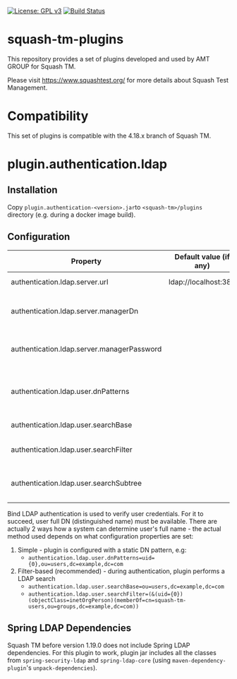[![License: GPL v3](https://img.shields.io/badge/License-GPLv3-blue.svg)](https://www.gnu.org/licenses/gpl-3.0)
[![Build Status](https://travis-ci.com/amtgroup/squash-tm-plugins.svg?branch=master)](https://travis-ci.com/amtgroup/squash-tm-plugins)

# squash-tm-plugins
This repository provides a set of plugins developed and used by AMT GROUP for Squash TM.

Please visit https://www.squashtest.org/ for more details about Squash Test Management.

# Compatibility
This set of plugins is compatible with the 4.18.x branch of Squash TM.


# plugin.authentication.ldap
## Installation
Copy `plugin.authentication-<version>.jar`to `<squash-tm>/plugins` directory
(e.g. during a docker image build).

## Configuration
| Property                                   | Default value (if any) | Description                                             |
|--------------------------------------------|------------------------|---------------------------------------------------------|
| authentication.ldap.server.url             | ldap://localhost:389   | LDAP server url                                         |
| authentication.ldap.server.managerDn       |                        | Username to connect to LDAP server with                 |
| authentication.ldap.server.managerPassword |                        | Password to connect to LDAP server with                 |
| authentication.ldap.user.dnPatterns        |                        | User full DN pattern to bind with during authentication |
| authentication.ldap.user.searchBase        |                        | User search base                                        |
| authentication.ldap.user.searchFilter      |                        | User search filter (use `{0}` for username)             |
| authentication.ldap.user.searchSubtree     |                        | Whether to perform subtree user search                  |

Bind LDAP authentication is used to verify user credentials. For it to succeed, user full DN (distinguished name) must be available.
There are actually 2 ways how a system can determine user's full name - the actual method used depends on what configuration properties are set:
1. Simple - plugin is configured with a static DN pattern, e.g:
    * `authentication.ldap.user.dnPatterns=uid={0},ou=users,dc=example,dc=com`
2. Filter-based (recommended) - during authentication, plugin performs a LDAP search
    * `authentication.ldap.user.searchBase=ou=users,dc=example,dc=com`
    * `authentication.ldap.user.searchFilter=(&(uid={0})(objectClass=inetOrgPerson)(memberOf=cn=squash-tm-users,ou=groups,dc=example,dc=com))` 

## Spring LDAP Dependencies
Squash TM before version 1.19.0 does not include Spring LDAP dependencies. For this plugin to work,
plugin jar includes all the classes from `spring-security-ldap` and `spring-ldap-core`
(using `maven-dependency-plugin`'s `unpack-dependencies`).
